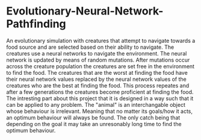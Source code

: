# Evolutionary-Neural-Network-Pathfinding
An evolutionary simulation with creatures that attempt to navigate towards a food source and are selected based on their ability to navigate. The creatures use a neural networks to navigate the environment. The neural network is updated by means of random mutations. After mutations occur across the creature population the creatures are set free in the environment to find the food. The creatures that are the worst at finding the food have their neural network values replaced by the neural network values of the creatures who are the best at finding the food. This process repeates and after a few generations the creatures become proficient at finding the food. The intresting part about this project that it is designed in a way such that it can be applied to any problem. The "animal" is an interchangable object whose behaviour is irrelevant. Meaning that no matter its goals/how it acts, an optimum behaviour will always be found. The only catch being that depending on the goal it may take an unresonably long time to find the optimum behaviour.
